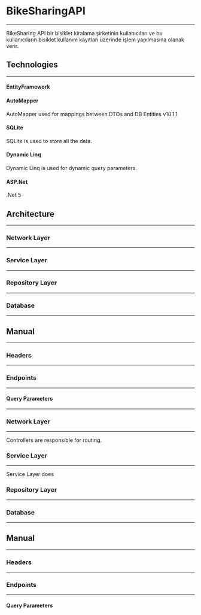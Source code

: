 # BikeSharingAPI
 ---
BikeSharing API bir bisiklet kiralama şirketinin kullanıcıları ve bu kullanıcıların bisiklet kullanım kayıtları üzerinde işlem yapılmasına olanak verir.
## Technologies
---
#### EntityFramework

#### AutoMapper
AutoMapper used for mappings between DTOs and DB Entities v10.1.1
#### SQLite
SQLite is used to store all the data.
#### Dynamic Linq
Dynamic Linq is used for dynamic query parameters.
#### ASP.​Net
.Net 5
## Architecture
---
### Network Layer
---
### Service Layer
---
### Repository Layer
---
### Database
---
## Manual
---
### Headers
---
### Endpoints
---
#### Query Parameters

---
### Network Layer
---
Controllers are responsible for routing.
### Service Layer
---
Service Layer does
### Repository Layer
---
### Database
---
## Manual
---
### Headers
---
### Endpoints
---
#### Query Parameters
